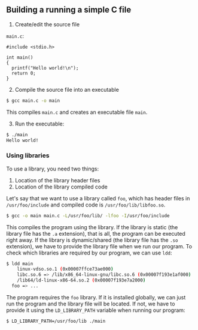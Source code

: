 ## Building a running a simple C file
1. Create/edit the source file

`main.c`:
```
#include <stdio.h>

int main()
{
  printf("Hello world!\n");
  return 0;
}
```

2. Compile the source file into an executable
```bash
$ gcc main.c -o main
```
This compiles `main.c` and creates an executable file `main`.

3. Run the executable:
```bash
$ ./main
Hello world!
```

### Using libraries
To use a library, you need two things:
1. Location of the library header files
2. Location of the library compiled code

Let's say that we want to use a library called `foo`, which has header files in
`/usr/foo/include` and compiled code is `/usr/foo/lib/libfoo.so`.

```bash
$ gcc -o main main.c -L/usr/foo/lib/ -lfoo -I/usr/foo/include
```

This compiles the program using the library. If the library is static (the library file 
has the `.a` extension), that is all, the program can be executed right away.
If the library is dynamic/shared (the library file has the `.so` extension), we have to
provide the library file when we run our program. To check which libraries are required
by our program, we can use `ldd`:
```bash
$ ldd main
	linux-vdso.so.1 (0x00007ffce73ae000)
	libc.so.6 => /lib/x86_64-linux-gnu/libc.so.6 (0x00007f193e1af000)
	/lib64/ld-linux-x86-64.so.2 (0x00007f193e7a2000)
  foo => ...
```

The program requires the `foo` library. If it is installed globally, we can just
run the program and the library file will be located. If not, we have to provide it using
the `LD_LIBRARY_PATH` variable when running our program:
```bash
$ LD_LIBRARY_PATH=/usr/foo/lib ./main
```
